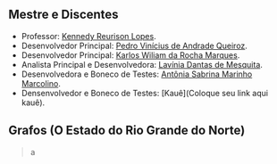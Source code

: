 ## Mestre e Discentes

- Professor: [Kennedy Reurison Lopes](https://github.com/kennedyufersa).<br />
- Desenvolvedor Principal: [Pedro Vinícius de Andrade Queiroz](https://github.com/CaraChaato).<br />
- Desenvolvedor Principal: [Karlos Wiliam da Rocha Marques](https://github.com/AtakyRevolts).<br />
- Analista Principal e Desenvolvedora: [Lavínia Dantas de Mesquita](https://github.com/LilPuppet).<br />
- Desenvolvedora e Boneco de Testes: [Antônia Sabrina Marinho Marcolino](https://github.com/httpsk1b0).<br />
- Densenvolvedor e Boneco de Testes: [Kauê](Coloque seu link aqui kauê).<br />



## Grafos (O Estado do Rio Grande do Norte)
>a
